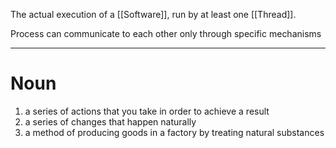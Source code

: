 The actual execution of a [[Software]], run  by at least one [[Thread]]. 

Process can communicate to each other only through specific mechanisms

---

# Noun

1. a series of actions that you take in order to achieve a result
2. a series of changes that happen naturally
3. a method of producing goods in a factory by treating natural substances